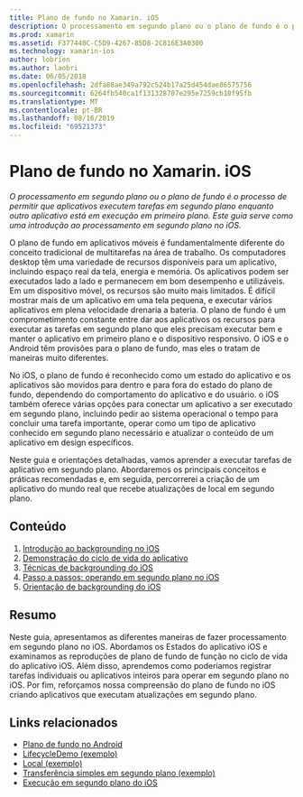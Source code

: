 ```yaml
---
title: Plano de fundo no Xamarin. iOS
description: O processamento em segundo plano ou o plano de fundo é o processo de permitir que aplicativos executem tarefas em segundo plano enquanto outro aplicativo está em execução em primeiro plano. Este guia serve como uma introdução ao processamento em segundo plano no iOS.
ms.prod: xamarin
ms.assetid: F377440C-C5D9-4267-85D8-2C816E3A0300
ms.technology: xamarin-ios
author: lobrien
ms.author: laobri
ms.date: 06/05/2018
ms.openlocfilehash: 2dfa88ae349a792c524b17a25d454dae86575756
ms.sourcegitcommit: 6264fb540ca1f131328707e295e7259cb10f95fb
ms.translationtype: MT
ms.contentlocale: pt-BR
ms.lasthandoff: 08/16/2019
ms.locfileid: "69521373"
---
```

# <a name="backgrounding-in-xamarinios"></a>Plano de fundo no Xamarin. iOS

_O processamento em segundo plano ou o plano de fundo é o processo de permitir que aplicativos executem tarefas em segundo plano enquanto outro aplicativo está em execução em primeiro plano. Este guia serve como uma introdução ao processamento em segundo plano no iOS._

O plano de fundo em aplicativos móveis é fundamentalmente diferente do conceito tradicional de multitarefas na área de trabalho. Os computadores desktop têm uma variedade de recursos disponíveis para um aplicativo, incluindo espaço real da tela, energia e memória. Os aplicativos podem ser executados lado a lado e permanecem em bom desempenho e utilizáveis. Em um dispositivo móvel, os recursos são muito mais limitados. É difícil mostrar mais de um aplicativo em uma tela pequena, e executar vários aplicativos em plena velocidade drenaria a bateria. O plano de fundo é um comprometimento constante entre dar aos aplicativos os recursos para executar as tarefas em segundo plano que eles precisam executar bem e manter o aplicativo em primeiro plano e o dispositivo responsivo. O iOS e o Android têm provisões para o plano de fundo, mas eles o tratam de maneiras muito diferentes.

No iOS, o plano de fundo é reconhecido como um estado do aplicativo e os aplicativos são movidos para dentro e para fora do estado do plano de fundo, dependendo do comportamento do aplicativo e do usuário. o iOS também oferece várias opções para conectar um aplicativo a ser executado em segundo plano, incluindo pedir ao sistema operacional o tempo para concluir uma tarefa importante, operar como um tipo de aplicativo conhecido em segundo plano necessário e atualizar o conteúdo de um aplicativo em design específicos.

Neste guia e orientações detalhadas, vamos aprender a executar tarefas de aplicativo em segundo plano. Abordaremos os principais conceitos e práticas recomendadas e, em seguida, percorrerei a criação de um aplicativo do mundo real que recebe atualizações de local em segundo plano.

## <a name="contents"></a>Conteúdo

1. [Introdução ao backgrounding no iOS](~/ios/app-fundamentals/backgrounding/introduction-to-backgrounding-in-ios.md)
1. [Demonstração do ciclo de vida do aplicativo](~/ios/app-fundamentals/backgrounding/application-lifecycle-demo.md)
1. [Técnicas de backgrounding do iOS](~/ios/app-fundamentals/backgrounding/ios-backgrounding-techniques/index.md)
1. [Passo a passos: operando em segundo plano no iOS](~/ios/app-fundamentals/backgrounding/ios-backgrounding-walkthroughs/index.md)
1. [Orientação de backgrounding do iOS](~/ios/app-fundamentals/backgrounding/ios-backgrounding-guidance.md)

## <a name="summary"></a>Resumo

Neste guia, apresentamos as diferentes maneiras de fazer processamento em segundo plano no iOS. Abordamos os Estados do aplicativo iOS e examinamos as reproduções de plano de fundo de função no ciclo de vida do aplicativo iOS. Além disso, aprendemos como poderíamos registrar tarefas individuais ou aplicativos inteiros para operar em segundo plano no iOS. Por fim, reforçamos nossa compreensão do plano de fundo no iOS criando aplicativos que executam atualizações em segundo plano.



## <a name="related-links"></a>Links relacionados

- [Plano de fundo no Android](~/android/app-fundamentals/services/index.md)
- [LifecycleDemo (exemplo)](https://docs.microsoft.com/samples/xamarin/ios-samples/lifecycledemo)
- [Local (exemplo)](https://docs.microsoft.com/samples/xamarin/ios-samples/location)
- [Transferência simples em segundo plano (exemplo)](https://docs.microsoft.com/samples/xamarin/ios-samples/simplebackgroundtransfer)
- [Execução em segundo plano do iOS](https://developer.apple.com/library/ios/documentation/iPhone/Conceptual/iPhoneOSProgrammingGuide/BackgroundExecution/BackgroundExecution.html)
